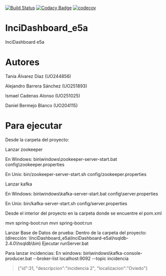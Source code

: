 
[![Build Status](https://travis-ci.org/Arquisoft/InciDashboard_e5a.svg?branch=master)](https://travis-ci.org/Arquisoft/InciDashboard_e5a)
[![Codacy Badge](https://api.codacy.com/project/badge/Grade/81ed23f28056410c9d542489fba9b901)](https://www.codacy.com/app/jelabra/InciDashboard_e5a?utm_source=github.com&amp;utm_medium=referral&amp;utm_content=Arquisoft/InciDashboard_e5a&amp;utm_campaign=Badge_Grade)
[![codecov](https://codecov.io/gh/Arquisoft/InciDashboard_e5a/branch/master/graph/badge.svg)](https://codecov.io/gh/Arquisoft/InciDashboard_e5a)

# InciDashboard_e5a
InciDashboard e5a

# Autores

Tania Álvarez Díaz (UO244856)

Alejandro Barrera Sánchez (UO251893)

Ismael Cadenas Alonso (UO251025)

Daniel Bermejo Blanco (UO204115)

# Para ejecutar

Desde la carpeta del proyecto:
 	 
Lanzar zookeeper

En Windows: 
bin\windows\zookeeper-server-start.bat config\zookeeper.properties

En Unix:
bin/zookeeper-server-start.sh config/zookeeper.properties

Lanzar kafka

En Windows: 
bin\windows\kafka-server-start.bat config\server.properties

En Unix: 
bin/kafka-server-start.sh config/server.properties

Desde el interior del proyecto en la carpeta donde se encuentre el pom.xml

mvn spring-boot:run	 mvn spring-boot:run

Lanzar Base de Datos de prueba:
Dentro de la carpeta del proyecto: (dirección: \InciDashboard_e5a\InciDashboard-e5a\hsqldb-2.4.0\hsqldb\bin)
Ejecutar runServer.bat

Para lanzar incidencias:
En windows:
bin\windows\kafka-console-producer.bat --broker-list localhost:9092 --topic incidencia
> {"id":31, "descripcion":"incidencia 2", "localizacion":"Oviedo"}
